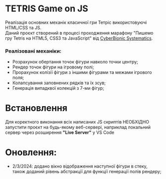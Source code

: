 # TETRIS Game on JS
Реалізація основних механік класичної гри Тетріс використовуючі HTML/CSS та JS. </br>
Даний проєкт створений в процесі проходження марафону "Пишемо гру Tetris на HTML5, CSS3 та JavaScript" від [CyberBionic Systematics](https://edu.cbsystematics.com/ua).
### Реалізовані механіки:
- Розрахунок обертання точок фігури навколо точки центру;
- Рендер точок фігури на ігровому полі;
- Прорахунок колізії фігури з іншими фігурами та межами ігрового поля;
- Колапсування заповнених рядків та їх зсув;
- Генерація випадквої колекцій з 7-ми фігур; 

# Встановлення
Для коректного виконання всіх написаних JS скриптів НЕОБХІДНО запустити проєкт на будь-якому веб-сервері, наприклад локальний сервер через розширення **"Live Server"** у VS Code

# Оновлення:
- 2/3/2024: додано вікно відображення наступної фігури в стеку, також доданий рівень абстракції для функції генерації полів рендеру;
